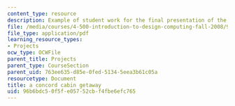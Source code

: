 ```yaml
---
content_type: resource
description: Example of student work for the final presentation of the course.
file: /media/courses/4-500-introduction-to-design-computing-fall-2008/96b6bdc50f5fe05752cbf4fbe6efc765_final_1.pdf
file_type: application/pdf
learning_resource_types:
- Projects
ocw_type: OCWFile
parent_title: Projects
parent_type: CourseSection
parent_uid: 763ee635-d85e-0fed-5134-5eea3b61c05a
resourcetype: Document
title: a concord cabin getaway
uid: 96b6bdc5-0f5f-e057-52cb-f4fbe6efc765
---
```

